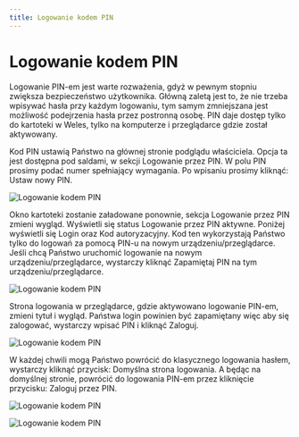 ```yaml
---
title: Logowanie kodem PIN
---
```


# Logowanie kodem PIN

Logowanie PIN-em jest warte rozważenia, gdyż w pewnym stopniu zwiększa bezpieczeństwo użytkownika. Główną zaletą jest to, że nie trzeba wpisywać hasła przy każdym logowaniu, tym samym zmniejszana jest możliwość podejrzenia hasła przez postronną osobę. PIN daje dostęp tylko do kartoteki w Weles, tylko na komputerze i przeglądarce gdzie został aktywowany.

Kod PIN ustawią Państwo na głównej stronie podglądu właściciela. Opcja ta jest dostępna pod saldami, w sekcji Logowanie przez PIN. W polu PIN prosimy podać numer spełniający wymagania. Po wpisaniu prosimy kliknąć: Ustaw nowy PIN.

![Logowanie kodem PIN](logowaniepin1.png)

Okno kartoteki zostanie załadowane ponownie, sekcja Logowanie przez PIN zmieni wygląd. Wyświetli się status Logowanie przez PIN aktywne. Poniżej wyświetli się Login oraz Kod autoryzacyjny. Kod ten wykorzystają Państwo tylko do logowań za pomocą PIN-u na nowym urządzeniu/przeglądarce. Jeśli chcą Państwo uruchomić logowanie na nowym urządzeniu/przeglądarce, wystarczy kliknąć Zapamiętaj PIN na tym urządzeniu/przeglądarce.

![Logowanie kodem PIN](logowaniepin2.png)

Strona logowania w przeglądarce, gdzie aktywowano logowanie PIN-em, zmieni tytuł i wygląd. Państwa login powinien być zapamiętany więc aby się zalogować, wystarczy wpisać PIN i kliknąć Zaloguj.

![Logowanie kodem PIN](logowaniepin3.png)

W każdej chwili mogą Państwo powrócić do klasycznego logowania hasłem, wystarczy kliknąć przycisk: Domyślna strona logowania. A będąc na domyślnej stronie, powrócić do logowania PIN-em przez kliknięcie przycisku: Zaloguj przez PIN.

![Logowanie kodem PIN](logowaniepin4.png)

![Logowanie kodem PIN](logowaniepin5.png)